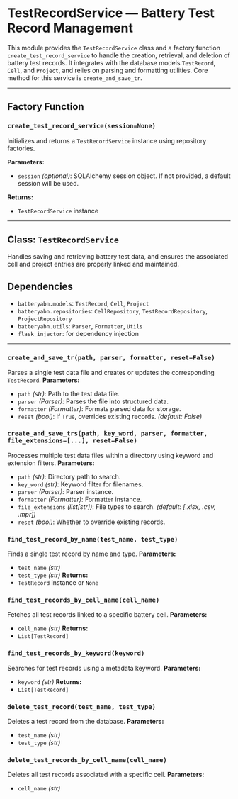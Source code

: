 # TestRecordService — Battery Test Record Management

This module provides the `TestRecordService` class and a factory function `create_test_record_service` to handle the creation, retrieval, and deletion of battery test records. It integrates with the database models `TestRecord`, `Cell`, and `Project`, and relies on parsing and formatting utilities. Core method for this service is `create_and_save_tr`.

---

## Factory Function

### `create_test_record_service(session=None)`
Initializes and returns a `TestRecordService` instance using repository factories.

**Parameters:**
- `session` *(optional)*: SQLAlchemy session object. If not provided, a default session will be used.

**Returns:**  
- `TestRecordService` instance

---

## Class: `TestRecordService`

Handles saving and retrieving battery test data, and ensures the associated cell and project entries are properly linked and maintained.
## Dependencies
- `batteryabn.models`: `TestRecord`, `Cell`, `Project`
- `batteryabn.repositories`: `CellRepository`, `TestRecordRepository`, `ProjectRepository`
- `batteryabn.utils`: `Parser`, `Formatter`, `Utils`
- `flask_injector`: for dependency injection


---

### `create_and_save_tr(path, parser, formatter, reset=False)`
Parses a single test data file and creates or updates the corresponding `TestRecord`.
**Parameters:**
- `path` *(str)*: Path to the test data file.
- `parser` *(Parser)*: Parses the file into structured data.
- `formatter` *(Formatter)*: Formats parsed data for storage.
- `reset` *(bool)*: If `True`, overrides existing records. *(default: False)*


### `create_and_save_trs(path, key_word, parser, formatter, file_extensions=[...], reset=False)`
Processes multiple test data files within a directory using keyword and extension filters.
**Parameters:**
- `path` *(str)*: Directory path to search.
- `key_word` *(str)*: Keyword filter for filenames.
- `parser` *(Parser)*: Parser instance.
- `formatter` *(Formatter)*: Formatter instance.
- `file_extensions` *(list[str])*: File types to search. *(default: [.xlsx, .csv, .mpr])*
- `reset` *(bool)*: Whether to override existing records.


### `find_test_record_by_name(test_name, test_type)`
Finds a single test record by name and type.
**Parameters:**
- `test_name` *(str)*  
- `test_type` *(str)*
**Returns:**  
- `TestRecord` instance or `None`


### `find_test_records_by_cell_name(cell_name)`
Fetches all test records linked to a specific battery cell.
**Parameters:**
- `cell_name` *(str)*
**Returns:**  
- `List[TestRecord]`


### `find_test_records_by_keyword(keyword)`
Searches for test records using a metadata keyword.
**Parameters:**
- `keyword` *(str)*
**Returns:**  
- `List[TestRecord]`


### `delete_test_record(test_name, test_type)`
Deletes a test record from the database.
**Parameters:**
- `test_name` *(str)*  
- `test_type` *(str)*


### `delete_test_records_by_cell_name(cell_name)`
Deletes all test records associated with a specific cell.
**Parameters:**
- `cell_name` *(str)*
